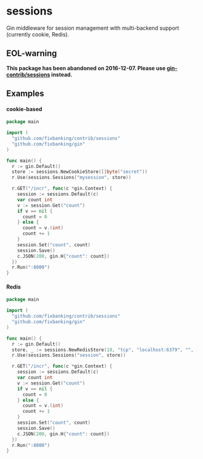 # sessions

Gin middleware for session management with multi-backend support (currently cookie, Redis). 

## EOL-warning

**This package has been abandoned on 2016-12-07. Please use [gin-contrib/sessions](https://github.com/gin-contrib/sessions) instead.**

## Examples

#### cookie-based

```go
package main

import (
  "github.com/fixbanking/contrib/sessions"
  "github.com/fixbanking/gin"
)

func main() {
  r := gin.Default()
  store := sessions.NewCookieStore([]byte("secret"))
  r.Use(sessions.Sessions("mysession", store))

  r.GET("/incr", func(c *gin.Context) {
    session := sessions.Default(c)  
    var count int
    v := session.Get("count")
    if v == nil {
      count = 0
    } else {
      count = v.(int)
      count += 1
    }
    session.Set("count", count)
    session.Save()
    c.JSON(200, gin.H{"count": count})
  })
  r.Run(":8000")
}
```

#### Redis

```go
package main

import (
  "github.com/fixbanking/contrib/sessions"
  "github.com/fixbanking/gin"
)

func main() {
  r := gin.Default()
  store, _ := sessions.NewRedisStore(10, "tcp", "localhost:6379", "", []byte("secret"))
  r.Use(sessions.Sessions("session", store))

  r.GET("/incr", func(c *gin.Context) {
    session := sessions.Default(c)
    var count int
    v := session.Get("count")
    if v == nil {
      count = 0
    } else {
      count = v.(int)
      count += 1
    }
    session.Set("count", count)
    session.Save()
    c.JSON(200, gin.H{"count": count})
  })
  r.Run(":8000")
}
```
